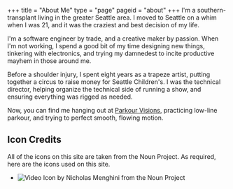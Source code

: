 +++
title = "About Me"
type = "page"
pageid = "about"
+++
I'm a southern-transplant living in the greater Seattle area.  I moved
to Seattle on a whim when I was 21, and it was the craziest and best
decision of my life.

I'm a software engineer by trade, and a creative maker by passion.
When I'm not working, I spend a good bit of my time designing
new things, tinkering with electronics, and trying my damnedest
to incite productive mayhem in those around me.

Before a shoulder injury, I spent eight years as a trapeze artist,
putting together a circus to raise money for Seattle Children's.  I was
the technical director, helping organize the technical side of running
a show, and ensuring everything was rigged as needed.

Now, you can find me hanging out at
[Parkour Visions](http://parkourvisions.org), practicing low-line
parkour, and trying to perfect smooth, flowing motion.

## Icon Credits

All of the icons on this site are taken from the Noun Project.  As
required, here are the icons used on this site. 

* ![Video Icon](/icons/video.svg) by Nicholas Menghini from the Noun Project